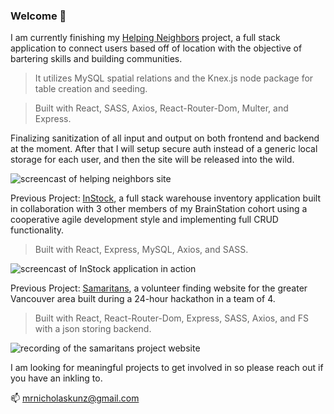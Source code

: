 ### Welcome 👋


I am currently finishing my [Helping Neighbors](https://www.github.com/ntkunz/helping_neighbors) project, a full stack application to connect users based off of location with the objective of bartering skills and building communities. 

>It utilizes MySQL spatial relations and the Knex.js node package for table creation and seeding. 

>Built with React, SASS, Axios, React-Router-Dom, Multer, and Express.

Finalizing sanitization of all input and output on both frontend and backend at the moment. After that I will setup secure auth instead of a generic local storage for each user, and then the site will be released into the wild. 

![screencast of helping neighbors site](https://user-images.githubusercontent.com/33107555/233460679-af674c66-0b78-4ad7-a2e3-a20fb94c11af.gif)


Previous Project: [InStock](https://github.com/ntkunz/instock-client), a full stack warehouse inventory application built in collaboration with 3 other members of my BrainStation cohort using a cooperative agile development style and implementing full CRUD functionality. 

>Built with React, Express, MySQL, Axios, and SASS.

![screencast of InStock application in action](https://user-images.githubusercontent.com/33107555/233460782-95d1a519-be45-43a6-9d95-044d17b683bf.gif)


Previous Project: [Samaritans](https://github.com/ntkunz/samaritans), a volunteer finding website for the greater Vancouver area built during a 24-hour hackathon in a team of 4.

>Built with React, React-Router-Dom, Express, SASS, Axios, and FS with a json storing backend. 

![recording of the samaritans project website](https://user-images.githubusercontent.com/33107555/233461755-484df1e1-2aa5-4b65-8c81-bcae442d710c.gif)


I am looking for meaningful projects to get involved in so please reach out if you have an inkling to. 

📫 mrnicholaskunz@gmail.com

<!--
**ntkunz/ntkunz** is a ✨ _special_ ✨ repository because its `README.md` (this file) appears on your GitHub profile.

Here are some ideas to get you started:

- 🔭 I’m currently working on ...
- 🌱 I’m currently learning ...
- 👯 I’m looking to collaborate on ...
- 🤔 I’m looking for help with ...
- 💬 Ask me about ...
- 📫 How to reach me: ...
- 😄 Pronouns: ...
- ⚡ Fun fact: ...
-->
